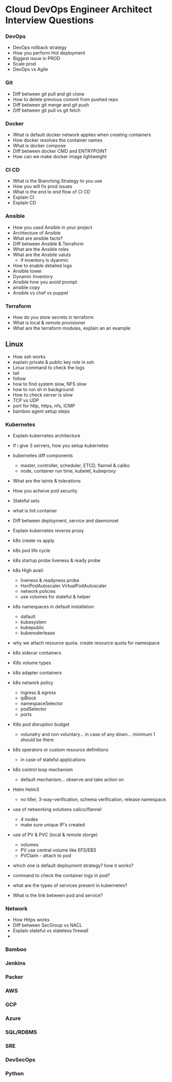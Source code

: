 # Cloud DevOps Engineer Architect Interview Questions

### DevOps
* DevOps rollback strategy
* How you perform Hot deployment
* Biggest issue in PROD
* Scale prod
* DevOps vs Agile

### Git
* Diff between git pull and git clone
* How to delete previous commit from pushed repo
* Diff between git merge and git push
* Diff between git pull vs git fetch


### Docker
* What is default docker network applies when creating containers
* How docker resolves the container names
* What is docker compose
* Diff between docker CMD and ENTRYPOINT
* How can we make docker image lightweight

### CI CD
* What is the Branching Strategy to you use
* How you will fix prod issues
* What is the end to end flow of CI CD
* Explain CI
* Explain CD

### Ansible
* How you used Ansible in your project
* Archtecture of Ansible
* What are ansible facts?
* Diff between Ansible & Terraform
* What are the Ansible roles
* What are the Ansbile valuts
  - if inventory is dyanmic
* How to enable detailed logs
* Ansible tower
* Dynamic Inventory
* Ansible how you avoid prompt
* ansible copy
* Ansible vs chef vs puppet


### Terraform
* How do you store secrets in terraform
* What is local & remote provisioner
* What are the terraform modules, explain an an example

## Linux
* How ssh works
* explain private & public key role in ssh 
* Linux command to check the logs
* tail
* follow
* how to find system slow, NFS slow
* how to run sh in background
* How to check server is slow
* TCP vs UDP
* port for http, https, nfs, ICMP
* bamboo agent setup steps


### Kubernetes
* Explain kubernetes architecture
* If i give 3 servers, how you setup kubernetes
* kubernetes diff components
  - master, controller, scheduler, ETCD, flannel & caliko
  - node, container run time, kubelet, kubeproxy
* What are the taints & tolerations
* How you acheive pod security
* Stateful sets
* what is Init container
* Diff between deployment, service and daemonset
* Explain kubernetes reverse proxy
* k8s create vs apply
* k8s pod life cycle
* k8s startup probe liveness  & ready probe
* k8s High avail: 
	- liveness & readyness probe
	- HoriPodAutoscaler VirtualPodAutoscaler
	- network policies
	- use volumes for stateful & helper 
* k8s namespaces in default installation
  - dafault
  - kubesystem
  - kubepublic
  - kubenoderlease
* why we attach resource quota. create resource quota for namespace
* k8s sidecar containers
* K8s volume types
* k8s adapter containers
* k8s network policy
  - ingress & egress
  - ipBlock
  - namespaceSelector
  - podSelector
  - ports
* K8s pod disruption budget
  - volunatry and non voluntary... in case of any down... minimum 1 should be there
* k8s operators or custom resource definitions
  - in case of stateful applications

* k8s control loop mechanism
  - default mechanism... observe and take action on 

* Helm Helm3 
  - no tiller, 3-way-verification, schema verification, release namespace.

* use of networking solutions calico/flannel
  - 4 nodes
  - make sure unique IP's created

* use of PV & PVC (local & remote storge)
  - volumes 
  - PV use central volume like EFS/EBS
  - PVClaim - attach to pod
* which one is default deployment strategy? how it works?
* command to check the container logs in pod?
* what are the types of services present in kubernetes?
* What is the link between pod and service?

### Network
* How Https works
* Diff between SecGroup vs NACL
* Explain stateful vs stateless firewall
* 

### Bamboo

### Jenkins

### Packer

### AWS

### GCP

### Azure

### SQL/RDBMS

### SRE

### DevSecOps

### Python


